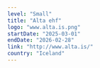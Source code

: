 ```yaml
---
level: "Small"
title: "Alta ehf"
logo: "www.alta.is.png"
startDate: "2025-03-01"
endDate: "2026-02-28"
link: "http://www.alta.is/"
country: "Iceland"
---
```

